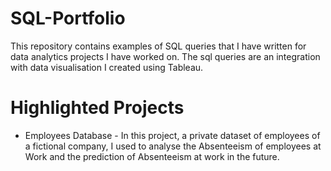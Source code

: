 # SQL-Portfolio

This repository contains examples of SQL queries that I have written for data analytics projects I have worked on. 
The sql queries are an integration with data visualisation I created using Tableau. 

# Highlighted Projects

- Employees Database  - In this project, a private dataset of employees of a fictional company, I used to analyse the Absenteeism of employees at Work and the prediction of Absenteeism at work in the future. 
